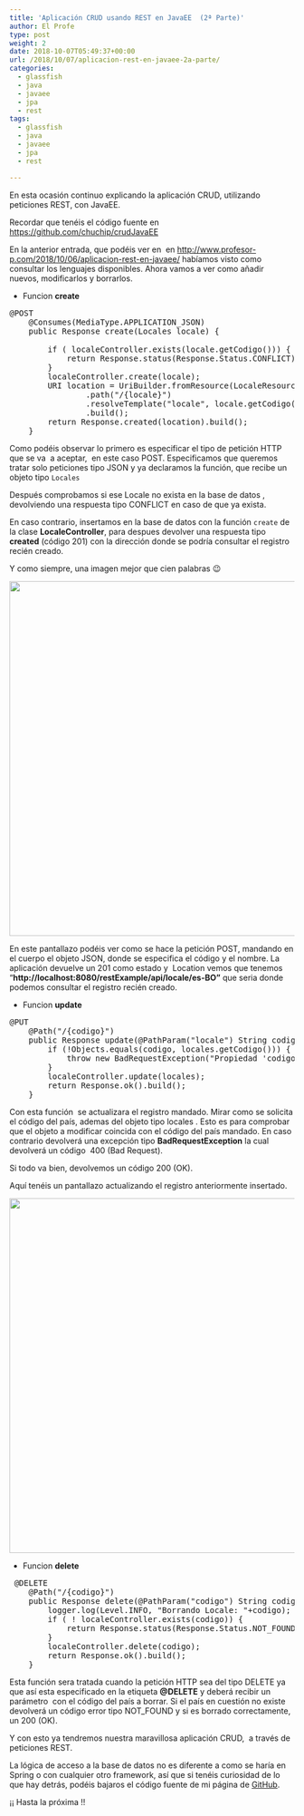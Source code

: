 ```yaml
---
title: 'Aplicación CRUD usando REST en JavaEE  (2ª Parte)'
author: El Profe
type: post
weight: 2
date: 2018-10-07T05:49:37+00:00
url: /2018/10/07/aplicacion-rest-en-javaee-2a-parte/
categories:
  - glassfish
  - java
  - javaee
  - jpa
  - rest
tags:
  - glassfish
  - java
  - javaee
  - jpa
  - rest

---
```

En esta ocasión continuo explicando la aplicación CRUD, utilizando peticiones REST, con JavaEE.
<!--more-->
Recordar que tenéis el código fuente en <a href="https://github.com/chuchip/crudJavaEE" target="_blank" rel="noopener">https://github.com/chuchip/crudJavaEE</a>

En la anterior entrada, que podéis ver en  en <http://www.profesor-p.com/2018/10/06/aplicacion-rest-en-javaee/> habíamos visto como consultar los lenguajes disponibles. Ahora vamos a ver como añadir nuevos, modificarlos y borrarlos.

  * Funcion **create**

<pre>@POST
    @Consumes(MediaType.APPLICATION_JSON)
    public Response create(Locales locale) {

        if ( localeController.exists(locale.getCodigo())) {
            return Response.status(Response.Status.CONFLICT).build();
        }
        localeController.create(locale);
        URI location = UriBuilder.fromResource(LocaleResource.class)
                .path("/{locale}")
                .resolveTemplate("locale", locale.getCodigo())
                .build();
        return Response.created(location).build();
    }</pre>

Como podéis observar lo primero es especificar el tipo de petición HTTP que se va  a aceptar,  en este caso POST. Especificamos que queremos tratar solo peticiones tipo JSON y ya declaramos la función, que recibe un objeto tipo `Locales`

Después comprobamos si ese Locale no exista en la base de datos , devolviendo una respuesta tipo CONFLICT en caso de que ya exista.

En caso contrario, insertamos en la base de datos con la función `create` de la clase **LocaleController**, para despues devolver una respuesta tipo **created** (código 201) con la dirección donde se podría consultar el registro recién creado.

Y como siempre, una imagen mejor que cien palabras 😉

<img class="alignnone size-full wp-image-353" src="http://www.profesor-p.com/wp-content/uploads/2018/10/Captura-2.png" alt="" width="886" height="626" srcset="http://www.profesor-p.com/wp-content/uploads/2018/10/Captura-2.png 886w, http://www.profesor-p.com/wp-content/uploads/2018/10/Captura-2-300x212.png 300w, http://www.profesor-p.com/wp-content/uploads/2018/10/Captura-2-768x543.png 768w" sizes="(max-width: 886px) 100vw, 886px" />

En este pantallazo podéis ver como se hace la petición POST, mandando en el cuerpo el objeto JSON, donde se especifica el código y el nombre. La aplicación devuelve un 201 como estado y  Location vemos que tenemos &#8220;**http://localhost:8080/restExample/api/locale/es-BO&#8221;** que seria donde podemos consultar el registro recién creado.

  * Funcion **update**

<pre>@PUT
    @Path("/{codigo}")
    public Response update(@PathParam("locale") String codigo, Locales locales) {
        if (!Objects.equals(codigo, locales.getCodigo())) {
            throw new BadRequestException("Propiedad 'codigo' de Objeto Locale debe coincidir con el parámetro mandado.");
        }
        localeController.update(locales);
        return Response.ok().build();
    }
</pre>

Con esta función  se actualizara el registro mandado. Mirar como se solicita el código del país, ademas del objeto tipo locales . Esto es para comprobar que el objeto a modificar coincida con el código del país mandado. En caso contrario devolverá una excepción tipo **BadRequestException** la cual devolverá un código  400 (Bad Request).

Si todo va bien, devolvemos un código 200 (OK).

Aquí tenéis un pantallazo actualizando el registro anteriormente insertado.

<img class="size-full wp-image-354 aligncenter" src="http://www.profesor-p.com/wp-content/uploads/2018/10/Captura-3.png" alt="" width="886" height="626" srcset="http://www.profesor-p.com/wp-content/uploads/2018/10/Captura-3.png 886w, http://www.profesor-p.com/wp-content/uploads/2018/10/Captura-3-300x212.png 300w, http://www.profesor-p.com/wp-content/uploads/2018/10/Captura-3-768x543.png 768w" sizes="(max-width: 886px) 100vw, 886px" />

  * Funcion **delete**

<pre> @DELETE
    @Path("/{codigo}")
    public Response delete(@PathParam("codigo") String codigo) {
        logger.log(Level.INFO, "Borrando Locale: "+codigo);
        if ( ! localeController.exists(codigo)) {
            return Response.status(Response.Status.NOT_FOUND).build();
        }
        localeController.delete(codigo);
        return Response.ok().build();
    }</pre>

Esta función sera tratada cuando la petición HTTP sea del tipo DELETE ya que así esta especificado en la etiqueta **@DELETE** y deberá recibir un parámetro  con el código del país a borrar. Si el país en cuestión no existe devolverá un código error tipo NOT_FOUND y si es borrado correctamente, un 200 (OK).

Y con esto ya tendremos nuestra maravillosa aplicación CRUD,  a través de peticiones REST.

La lógica de acceso a la base de datos no es diferente a como se haría en Spring o con cualquier otro framework, así que si tenéis curiosidad de lo que hay detrás, podéis bajaros el código fuente de mi página de <a href="https://github.com/chuchip/crudJavaEE" target="_blank" rel="noopener">GitHub</a>.

¡¡ Hasta la próxima !!